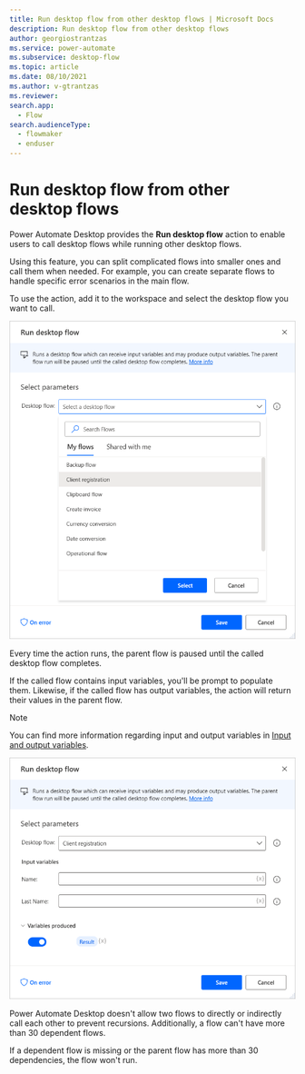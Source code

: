 ```yaml
---
title: Run desktop flow from other desktop flows | Microsoft Docs
description: Run desktop flow from other desktop flows
author: georgiostrantzas
ms.service: power-automate
ms.subservice: desktop-flow
ms.topic: article
ms.date: 08/10/2021
ms.author: v-gtrantzas
ms.reviewer:
search.app: 
  - Flow
search.audienceType: 
  - flowmaker
  - enduser
---
```


# Run desktop flow from other desktop flows

Power Automate Desktop provides the **Run desktop flow** action to enable users to call desktop flows while running other desktop flows.

Using this feature, you can split complicated flows into smaller ones and call them when needed. For example, you can create separate flows to handle specific error scenarios in the main flow.

To use the action, add it to the workspace and select the desktop flow you want to call. 

![Screenshot of the Run desktop flow action](media/run-desktop-flow-action/run-desktop-flow-action.png)

Every time the action runs, the parent flow is paused until the called desktop flow completes.

If the called flow contains input variables, you'll be prompt to populate them. Likewise, if the called flow has output variables, the action will return their values in the parent flow. 

> [!NOTE]
> You can find more information regarding input and output variables in [Input and output variables](../manage-variables.md#input-and-output-variables).

![Screenshot of the Run desktop flow action](media/run-desktop-flow-action/run-desktop-flow-action-produced-variables.png)

Power Automate Desktop doesn't allow two flows to directly or indirectly call each other to prevent recursions. Additionally, a flow can't have more than 30 dependent flows. 

If a dependent flow is missing or the parent flow has more than 30 dependencies, the flow won't run.